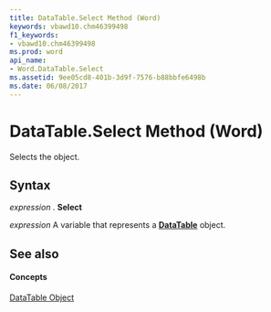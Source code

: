 ```yaml
---
title: DataTable.Select Method (Word)
keywords: vbawd10.chm46399498
f1_keywords:
- vbawd10.chm46399498
ms.prod: word
api_name:
- Word.DataTable.Select
ms.assetid: 9ee05cd8-401b-3d9f-7576-b88bbfe6498b
ms.date: 06/08/2017
---
```



# DataTable.Select Method (Word)

Selects the object.


## Syntax

 _expression_ . **Select**

 _expression_ A variable that represents a **[DataTable](datatable-object-word.md)** object.


## See also


#### Concepts


[DataTable Object](datatable-object-word.md)

